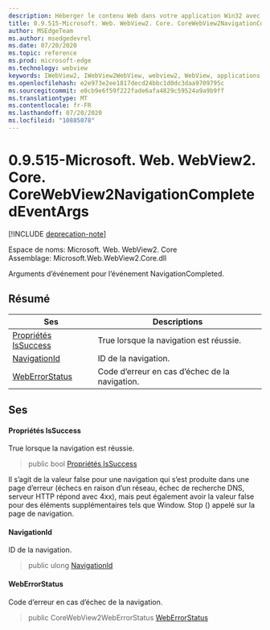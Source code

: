 ```yaml
---
description: Héberger le contenu Web dans votre application Win32 avec le contrôle Microsoft Edge WebView2
title: 0.9.515-Microsoft. Web. WebView2. Core. CoreWebView2NavigationCompletedEventArgs
author: MSEdgeTeam
ms.author: msedgedevrel
ms.date: 07/20/2020
ms.topic: reference
ms.prod: microsoft-edge
ms.technology: webview
keywords: IWebView2, IWebView2WebView, webview2, WebView, applications Win32, Win32, Edge, ICoreWebView2, ICoreWebView2Controller, contrôle de navigateur, html Edge
ms.openlocfilehash: e2e973e2ee1817decd24bbc1d0dc3daa9709795c
ms.sourcegitcommit: e0cb9e6f59f222fade6afa4829c59524a9a9b9ff
ms.translationtype: MT
ms.contentlocale: fr-FR
ms.lasthandoff: 07/20/2020
ms.locfileid: "10885078"
---
```

# 0.9.515-Microsoft. Web. WebView2. Core. CoreWebView2NavigationCompletedEventArgs 

[!INCLUDE [deprecation-note](../../includes/deprecation-note.md)]

Espace de noms: Microsoft. Web. WebView2. Core \
Assemblage: Microsoft.Web.WebView2.Core.dll

Arguments d’événement pour l’événement NavigationCompleted.

## Résumé

 Ses                        | Descriptions
--------------------------------|---------------------------------------------
[Propriétés IsSuccess](#issuccess) | True lorsque la navigation est réussie.
[NavigationId](#navigationid) | ID de la navigation.
[WebErrorStatus](#weberrorstatus) | Code d’erreur en cas d’échec de la navigation.

## Ses

#### Propriétés IsSuccess 

True lorsque la navigation est réussie.

> public bool [Propriétés IsSuccess](#issuccess)

Il s’agit de la valeur false pour une navigation qui s’est produite dans une page d’erreur (échecs en raison d’un réseau, échec de recherche DNS, serveur HTTP répond avec 4xx), mais peut également avoir la valeur false pour des éléments supplémentaires tels que Window. Stop () appelé sur la page de navigation.

#### NavigationId 

ID de la navigation.

> public ulong [NavigationId](#navigationid)

#### WebErrorStatus 

Code d’erreur en cas d’échec de la navigation.

> public CoreWebView2WebErrorStatus [WebErrorStatus](#weberrorstatus)

